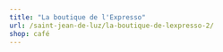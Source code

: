 ```yaml
---
title: "La boutique de l'Expresso"
url: /saint-jean-de-luz/la-boutique-de-lexpresso-2/
shop: café
---
```


